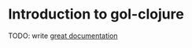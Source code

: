 # Introduction to gol-clojure

TODO: write [great documentation](http://jacobian.org/writing/great-documentation/what-to-write/)
